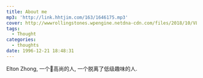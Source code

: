 ```yaml
---
title: About me
mp3: 'http://link.hhtjim.com/163/1646175.mp3'
cover: http://wwwrollingstones.wpengine.netdna-cdn.com/files/2018/10/VL1-940x484.jpg
tags:
  - Thought
categories:
  - thoughts
date: 1996-12-21 18:48:31
---
```


Elton Zhong, 一个高尚的人, 一个脱离了低级趣味的人.